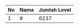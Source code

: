 | No | Nama            | Jumlah Level |
|----|-----------------|--------------|
| 1  | #    |    6237        |
